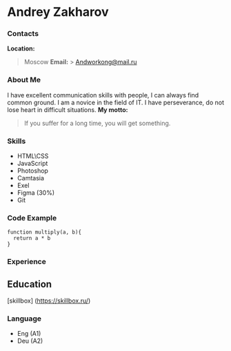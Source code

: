 # Andrey Zakharov

### Contacts

**Location:**

> Moscow
> **Email:** > Andworkong@mail.ru

### About Me

I have excellent communication skills with people, I can always find common ground. I am a novice in the field of IT. I have perseverance, do not lose heart in difficult situations. **My motto:**

> If you suffer for a long time, you will get something.

### Skills

- HTML\CSS
- JavaScript
- Photoshop
- Camtasia
- Exel
- Figma (30%)
- Git

### Code Example

```
function multiply(a, b){
  return a * b
}
```

### Experience

## Education

[skillbox] (https://skillbox.ru/)

### Language

- Eng (A1)
- Deu (A2)

